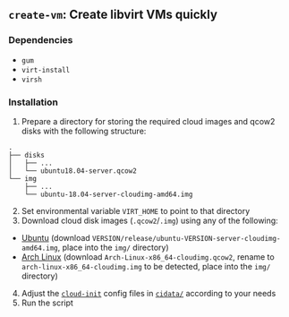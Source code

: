 ## `create-vm`: Create libvirt VMs quickly

### Dependencies

- `gum`
- `virt-install`
- `virsh`

### Installation

1. Prepare a directory for storing the required cloud images and qcow2 disks with the following structure:

```
.
├── disks
│   ├── ...
│   └── ubuntu18.04-server.qcow2
└── img
    ├── ...
    └── ubuntu-18.04-server-cloudimg-amd64.img
```

2. Set environmental variable `VIRT_HOME` to point to that directory
3. Download cloud disk images (`.qcow2`/`.img`) using any of the following:

- [Ubuntu](https://cloud-images.ubuntu.com/releases/) (download `VERSION/release/ubuntu-VERSION-server-cloudimg-amd64.img`, place into the `img/` directory)
- [Arch Linux](https://geo.mirror.pkgbuild.com/images/latest/) (download `Arch-Linux-x86_64-cloudimg.qcow2`, rename to `arch-linux-x86_64-cloudimg.img` to be detected, place into the `img/` directory)

4. Adjust the [`cloud-init`](https://cloudinit.readthedocs.io/en/latest/reference/modules.html) config files in [`cidata/`](./cidata) according to your needs
5. Run the script
